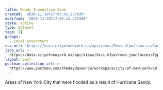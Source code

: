```yaml
---
title: Sandy Inundation Zone
created: '2020-11-10T17:05:42.237430'
modified: '2020-11-10T17:05:42.237440'
state: active
type: dataset
tags: []
groups:
  - Local Government
csv_url: 'https://data.cityofnewyork.us/api/views/5xsi-dfpx/rows.csv?accessType=DOWNLOAD'
json_url: >-
  https://data.cityofnewyork.us/api/views/5xsi-dfpx/rows.json?accessType=DOWNLOAD
layout: post
postman_collection_url: >-
  https://www.postman.com/thedaydasource/workspace/city-of-new-york/collection/15909983-61233023-ca04-4897-81a1-34f058ec92cf
---
```

Areas of New York City that were flooded as a result of Hurricane Sandy.
